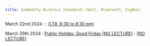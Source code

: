 ```yaml
---
title: Commodity Wireless Standards (WiFi, Bluetooth, ZigBee)
---
```




March 22nd 2024
: [](#)
  : [(LT8, 6:30 to 8:30 pm)](#)


March 29th 2024
: [Public Holiday, Good Friday (NO LECTURE)](#)
  : [(NO LECTURE)](#)






